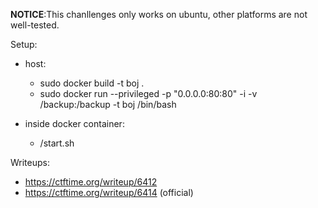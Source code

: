 **NOTICE**:This chanllenges only works on ubuntu, other platforms are not well-tested.

Setup:
* host:
    * sudo docker build -t boj .
    * sudo docker run --privileged -p "0.0.0.0:80:80"  -i -v  /backup:/backup -t boj /bin/bash

    
* inside docker container:
    * /start.sh


Writeups:

* https://ctftime.org/writeup/6412
* https://ctftime.org/writeup/6414 (official)

